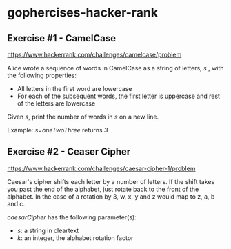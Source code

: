 # gophercises-hacker-rank

## Exercise #1 - CamelCase
https://www.hackerrank.com/challenges/camelcase/problem

Alice wrote a sequence of words in CamelCase as a string of letters, _s_ , with the following properties:
- All letters in the first word are lowercase
- For each of the subsequent words, the first letter is uppercase and rest of the letters are lowercase

Given _s_, print the number of words in _s_ on a new line.

Example: _s=oneTwoThree_ returns _3_

## Exercise #2 - Ceaser Cipher
https://www.hackerrank.com/challenges/caesar-cipher-1/problem

Caesar's cipher shifts each letter by a number of letters. If the shift takes you past the end of the alphabet, just rotate back to the front of the alphabet. In the case of a rotation by 3, w, x, y and z would map to z, a, b and c.

_caesarCipher_ has the following parameter(s):
- _s_: a string in cleartext
- _k_: an integer, the alphabet rotation factor
